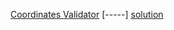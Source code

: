 [Coordinates Validator](https://www.codewars.com/kata/5269452810342858ec000951) [-----] [solution](https://github.com/zscheck/Code-Wars-Solutions/blob/master/4kyu_solutions/Coordinates_Validator.js)